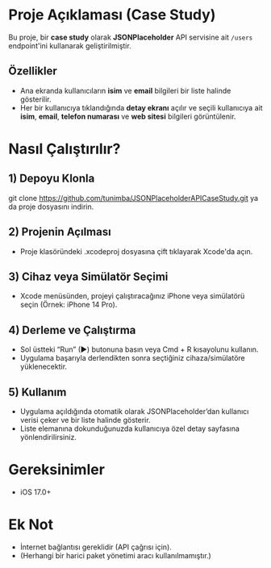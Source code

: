 # Proje Açıklaması (Case Study)

Bu proje, bir **case study** olarak **JSONPlaceholder** API servisine ait `/users` endpoint'ini kullanarak geliştirilmiştir.

## Özellikler

* Ana ekranda kullanıcıların **isim** ve **email** bilgileri bir liste halinde gösterilir.
* Her bir kullanıcıya tıklandığında **detay ekranı** açılır ve seçili kullanıcıya ait **isim**, **email**, **telefon numarası** ve **web sitesi** bilgileri görüntülenir.

# Nasıl Çalıştırılır?

## 1) Depoyu Klonla

git clone https://github.com/tunimba/JSONPlaceholderAPICaseStudy.git ya da
proje dosyasını indirin.

## 2) Projenin Açılması

* Proje klasöründeki .xcodeproj dosyasına çift tıklayarak Xcode'da açın.

## 3) Cihaz veya Simülatör Seçimi

* Xcode menüsünden, projeyi çalıştıracağınız iPhone veya simülatörü seçin (Örnek: iPhone 14 Pro).

## 4) Derleme ve Çalıştırma

* Sol üstteki “Run” (►) butonuna basın veya Cmd + R kısayolunu kullanın.
* Uygulama başarıyla derlendikten sonra seçtiğiniz cihaza/simülatöre yüklenecektir.

## 5) Kullanım

* Uygulama açıldığında otomatik olarak JSONPlaceholder’dan kullanıcı verisi çeker ve bir liste halinde gösterir.
* Liste elemanına dokunduğunuzda kullanıcıya özel detay sayfasına yönlendirilirsiniz.

# Gereksinimler

* iOS 17.0+

# Ek Not

* İnternet bağlantısı gereklidir (API çağrısı için).
* (Herhangi bir harici paket yönetimi aracı kullanılmamıştır.)
